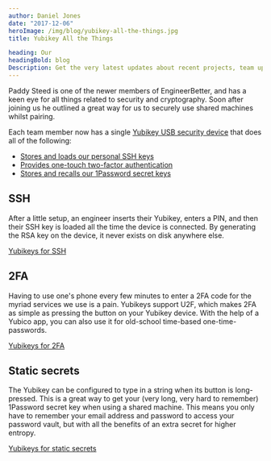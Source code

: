 ```yaml
---
author: Daniel Jones
date: "2017-12-06"
heroImage: /img/blog/yubikey-all-the-things.jpg
title: Yubikey All the Things

heading: Our
headingBold: blog
Description: Get the very latest updates about recent projects, team updates, thoughts and industry news from our team of EngineerBetter experts.
---
```


Paddy Steed is one of the newer members of EngineerBetter, and has a keen eye for all things related to security and cryptography. Soon after joining us he outlined a great way for us to securely use shared machines whilst pairing.

Each team member now has a single [Yubikey USB security device](https://www.yubico.com/products/yubikey-hardware/yubikey4/) that does all of the following:

* [Stores and loads our personal SSH keys][ssh]
* [Provides one-touch two-factor authentication][2fa]
* [Stores and recalls our 1Password secret keys][static]

## SSH

After a little setup, an engineer inserts their Yubikey, enters a PIN, and then their SSH key is loaded all the time the device is connected. By generating the RSA key on the device, it never exists on disk anywhere else.

[Yubikeys for SSH][ssh]

## 2FA

Having to use one's phone every few minutes to enter a 2FA code for the myriad services we use is a pain. Yubikeys support U2F, which makes 2FA as simple as pressing the button on your Yubikey device. With the help of a Yubico app, you can also use it for old-school time-based one-time-passwords.

[Yubikeys for 2FA][2fa]

## Static secrets

The Yubikey can be configured to type in a string when its button is long-pressed. This is a great way to get your (very long, very hard to remember) 1Password secret key when using a shared machine. This means you only have to remember your email address and password to access your password vault, but with all the benefits of an extra secret for higher entropy.

[Yubikeys for static secrets][static]

[ssh]: /blog/yubikey-ssh/
[2fa]: /blog/yubikey-2fa/
[static]: /blog/yubikey-static-secret/
